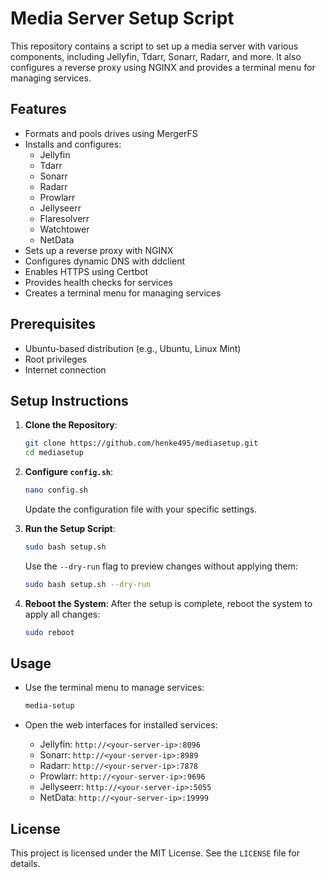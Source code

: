 # Media Server Setup Script

This repository contains a script to set up a media server with various components, including Jellyfin, Tdarr, Sonarr, Radarr, and more. It also configures a reverse proxy using NGINX and provides a terminal menu for managing services.

## Features

- Formats and pools drives using MergerFS
- Installs and configures:
  - Jellyfin
  - Tdarr
  - Sonarr
  - Radarr
  - Prowlarr
  - Jellyseerr
  - Flaresolverr
  - Watchtower
  - NetData
- Sets up a reverse proxy with NGINX
- Configures dynamic DNS with ddclient
- Enables HTTPS using Certbot
- Provides health checks for services
- Creates a terminal menu for managing services

## Prerequisites

- Ubuntu-based distribution (e.g., Ubuntu, Linux Mint)
- Root privileges
- Internet connection

## Setup Instructions

1. **Clone the Repository**:
   ```bash
   git clone https://github.com/henke495/mediasetup.git
   cd mediasetup
   ```

2. **Configure `config.sh`**:
   ```bash
   nano config.sh
   ```
   Update the configuration file with your specific settings.

3. **Run the Setup Script**:
   ```bash
   sudo bash setup.sh
   ```
   Use the `--dry-run` flag to preview changes without applying them:
   ```bash
   sudo bash setup.sh --dry-run
   ```

4. **Reboot the System**:
   After the setup is complete, reboot the system to apply all changes:
   ```bash
   sudo reboot
   ```

## Usage

- Use the terminal menu to manage services:
  ```bash
  media-setup
  ```

- Open the web interfaces for installed services:
  - Jellyfin: `http://<your-server-ip>:8096`
  - Sonarr: `http://<your-server-ip>:8989`
  - Radarr: `http://<your-server-ip>:7878`
  - Prowlarr: `http://<your-server-ip>:9696`
  - Jellyseerr: `http://<your-server-ip>:5055`
  - NetData: `http://<your-server-ip>:19999`

## License

This project is licensed under the MIT License. See the `LICENSE` file for details.
